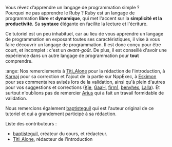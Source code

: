 Vous rêvez d’apprendre un langage de programmation simple ?  
Pourquoi ne pas apprendre le Ruby ? Ruby est un langage de programmation **libre** et **dynamique**, qui met l'accent sur la **simplicité et la productivité**. Sa **syntaxe** élégante en facilite la lecture et l'écriture.

Ce tutoriel est un peu inhabituel, car au lieu de vous apprendre un langage de programmation en exposant toutes ses caractéristiques, il vise à vous faire découvrir un langage de programmation. Il est donc conçu pour être court, et incomplet : c'est un *avant-goût*. De plus, il est conseillé d'avoir une expérience dans un autre langage de programmation pour **tout** comprendre.

:ange: Nos remerciements à [Titi_Alone](http://zestedesavoir.com/membres/voir/Titi_Alone/) pour la rédaction de l'introduction,  à [Karnaj](http://zestedesavoir.com/membres/voir/Karnaj/) pour sa correction et l'ajout de la partie sur NppExec, à [Eskimon](https://zestedesavoir.com/membres/voir/Eskimon/) pour ses commentaires avisés lors de la validation, ainsi qu'à plein d'autres pour vos suggestions et corrections ([Kje](http://zestedesavoir.com/membres/voir/Kje/), [GaaH](http://zestedesavoir.com/membres/voir/GaaH/), [firm1](https://zestedesavoir.com/membres/voir/firm1/), [benyhex](https://zestedesavoir.com/membres/voir/benyhex/), [Lalla](https://zestedesavoir.com/membres/voir/Lalla/)).
Et surtout n'oublions pas de remercier [Arius](https://zestedesavoir.com/membres/voir/Arius/) qui a fait un travail formidable de validation.

Nous remercions également [baptisteguil](https://zestedesavoir.com/membres/voir/baptisteguil/) qui est l'auteur original de ce tutoriel et qui a grandement participé à sa rédaction.

Liste des contributeurs :

- [baptisteguil](https://zestedesavoir.com/membres/voir/baptisteguil/), créateur du cours, et rédacteur. 
- [Titi_Alone](http://zestedesavoir.com/membres/voir/Titi_Alone/), rédacteur de l'introduction